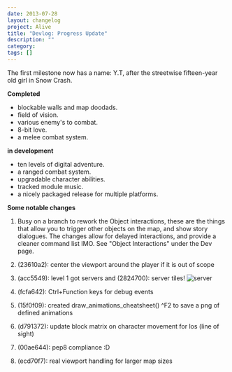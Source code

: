 ```yaml
---
date: 2013-07-28
layout: changelog
project: Alive
title: "Devlog: Progress Update"
description: ""
category: 
tags: []
---
```


The first milestone now has a name: Y.T, after the streetwise fifteen-year old girl in Snow Crash.

**Completed**

*   blockable walls and map doodads.
*   field of vision.
*   various enemy's to combat.
*   8-bit love.
*   a melee combat system.

**in development**

*   ten levels of digital adventure.
*   a ranged combat system.
*   upgradable character abilities.
*   tracked module music.
*   a nicely packaged release for multiple platforms.

**Some notable changes**

1.  Busy on a branch to rework the Object interactions, these are the things that allow you to trigger other objects on the map, and show story dialogues. The changes allow for delayed interactions, and provide a cleaner command list IMO. See "Object Interactions" under the Dev page.
    
2.  (23610a2): center the viewport around the player if it is out of scope
    
3.  (acc5549): level 1 got servers and (2824700): server tiles! ![server](alive-20130628-server.gif)
    
4.  (fcfa642): Ctrl+Function keys for debug events
    
5.  (15f0f09): created draw_animations_cheatsheet() ^F2 to save a png of defined animations
    
6.  (d791372): update block matrix on character movement for los (line of sight)
    
7.  (00ae644): pep8 compliance :D
    
8.  (ecd70f7): real viewport handling for larger map sizes
